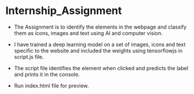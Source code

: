 # Internship_Assignment

- The Assignment is to identify the elements in the webpage and classify them as icons, images and text using AI and computer vision.

- I have trained a deep learning model on a set of images, icons and text specific to the website and included the weights using tensorflowjs in script.js file.

- The script file identifies the element when clicked and predicts the label and prints it in the console.

- Run index.html file for preview.
